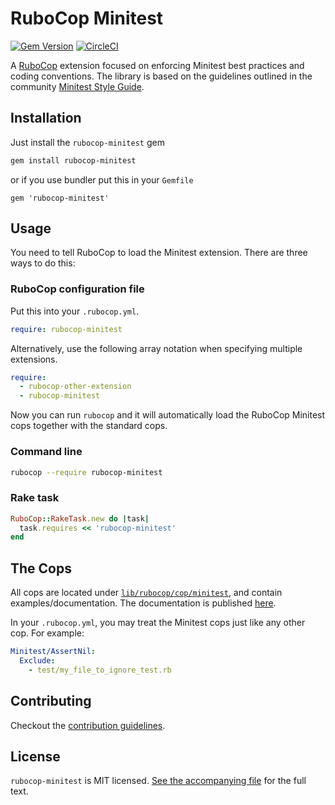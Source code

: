 # RuboCop Minitest

[![Gem Version](https://badge.fury.io/rb/rubocop-minitest.svg)](https://badge.fury.io/rb/rubocop-minitest)
[![CircleCI](https://circleci.com/gh/rubocop-hq/rubocop-minitest.svg?style=svg)](https://circleci.com/gh/rubocop-hq/rubocop-minitest)

A [RuboCop](https://github.com/rubocop-hq/rubocop) extension focused on enforcing Minitest best practices and coding conventions.
The library is based on the guidelines outlined in the community [Minitest Style Guide](https://minitest.rubystyle.guide).

## Installation

Just install the `rubocop-minitest` gem

```bash
gem install rubocop-minitest
```

or if you use bundler put this in your `Gemfile`

```
gem 'rubocop-minitest'
```

## Usage

You need to tell RuboCop to load the Minitest extension. There are three
ways to do this:

### RuboCop configuration file

Put this into your `.rubocop.yml`.

```yaml
require: rubocop-minitest
```

Alternatively, use the following array notation when specifying multiple extensions.

```yaml
require:
  - rubocop-other-extension
  - rubocop-minitest
```

Now you can run `rubocop` and it will automatically load the RuboCop Minitest
cops together with the standard cops.

### Command line

```bash
rubocop --require rubocop-minitest
```

### Rake task

```ruby
RuboCop::RakeTask.new do |task|
  task.requires << 'rubocop-minitest'
end
```

## The Cops

All cops are located under
[`lib/rubocop/cop/minitest`](lib/rubocop/cop/minitest), and contain
examples/documentation. The documentation is published [here](https://docs.rubocop.org/projects/minitest).

In your `.rubocop.yml`, you may treat the Minitest cops just like any other
cop. For example:

```yaml
Minitest/AssertNil:
  Exclude:
    - test/my_file_to_ignore_test.rb
```

## Contributing

Checkout the [contribution guidelines](CONTRIBUTING.md).

## License

`rubocop-minitest` is MIT licensed. [See the accompanying file](LICENSE.txt) for
the full text.
